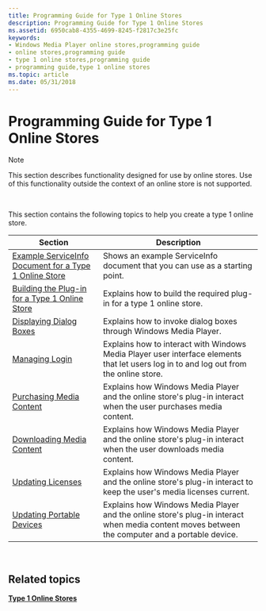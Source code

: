 ```yaml
---
title: Programming Guide for Type 1 Online Stores
description: Programming Guide for Type 1 Online Stores
ms.assetid: 6950cab8-4355-4699-8245-f2817c3e25fc
keywords:
- Windows Media Player online stores,programming guide
- online stores,programming guide
- type 1 online stores,programming guide
- programming guide,type 1 online stores
ms.topic: article
ms.date: 05/31/2018
---
```


# Programming Guide for Type 1 Online Stores

> [!Note]  
> This section describes functionality designed for use by online stores. Use of this functionality outside the context of an online store is not supported.

 

This section contains the following topics to help you create a type 1 online store.



| Section                                                                                                              | Description                                                                                                                                    |
|----------------------------------------------------------------------------------------------------------------------|------------------------------------------------------------------------------------------------------------------------------------------------|
| [Example ServiceInfo Document for a Type 1 Online Store](example-serviceinfo-document-for-a-type-1-online-store.md) | Shows an example ServiceInfo document that you can use as a starting point.                                                                    |
| [Building the Plug-in for a Type 1 Online Store](building-the-plug-in-for-a-type-1-online-store.md)                 | Explains how to build the required plug-in for a type 1 online store.                                                                          |
| [Displaying Dialog Boxes](displaying-dialog-boxes.md)                                                               | Explains how to invoke dialog boxes through Windows Media Player.                                                                              |
| [Managing Login](managing-login.md)                                                                                 | Explains how to interact with Windows Media Player user interface elements that let users log in to and log out from the online store.         |
| [Purchasing Media Content](purchasing-media-content.md)                                                             | Explains how Windows Media Player and the online store's plug-in interact when the user purchases media content.                               |
| [Downloading Media Content](downloading-media-content.md)                                                           | Explains how Windows Media Player and the online store's plug-in interact when the user downloads media content.                               |
| [Updating Licenses](updating-licenses.md)                                                                           | Explains how Windows Media Player and the online store's plug-in interact to keep the user's media licenses current.                           |
| [Updating Portable Devices](updating-portable-devices.md)                                                           | Explains how Windows Media Player and the online store's plug-in interact when media content moves between the computer and a portable device. |



 

## Related topics

<dl> <dt>

[**Type 1 Online Stores**](type-1-online-stores.md)
</dt> </dl>

 

 




